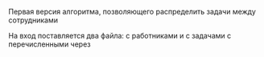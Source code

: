 Первая версия алгоритма, позволяющего распределить задачи между сотрудниками

На вход поставляется два файла: с работниками и с задачами с перечисленными через

